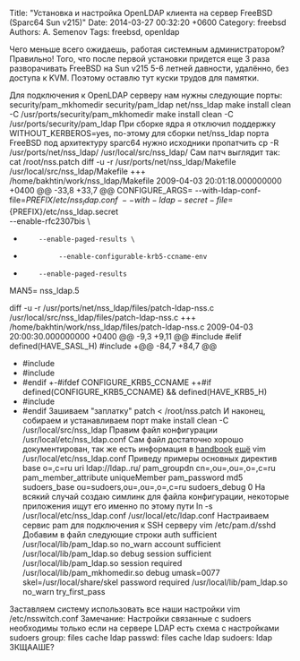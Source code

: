 Title: "Установка и настройка OpenLDAP клиента на сервер FreeBSD (Sparc64 Sun v215)"
Date: 2014-03-27 00:32:20 +0600
Category: freebsd
Authors: A. Semenov
Tags: freebsd, openldap

Чего меньше всего ожидаешь, работая системным администратором? Правильно! Того, что после первой установки придется еще 3 раза разворачивать FreeBSD на Sun v215 5-6 летней давности, удалённо, без доступа к KVM. Поэтому оставлю тут куски трудов для памятки. 

<!--more-->

Для подключения к OpenLDAP серверу нам нужны следующие порты: security/pam_mkhomedir security/pam_ldap net/nss_ldap
make install clean -C /usr/ports/security/pam_mkhomedir
make install clean -C /usr/ports/security/pam_ldap
При сборке ядра я отключил поддержку WITHOUT_KERBEROS=yes, по-этому 
для сборки net/nss_ldap порта FreeBSD под архитектуру sparc64 нужно исходники пропатчить
cp -R /usr/ports/net/nss_ldap/ /usr/local/src/nss_ldap/
Сам патч выглядит так:
cat /root/nss.patch
diff -u -r /usr/ports/net/nss_ldap/Makefile /usr/local/src/nss_ldap/Makefile
+++ /home/bakhtin/work/nss_ldap/Makefile    2009-04-03 20:01:18.000000000 +0400
@@ -33,8 +33,7 @@
 CONFIGURE_ARGS=  --with-ldap-conf-file=${PREFIX}/etc/nss_ldap.conf \
            --with-ldap-secret-file=${PREFIX}/etc/nss_ldap.secret \
                --enable-rfc2307bis \
-         --enable-paged-results \
-              --enable-configurable-krb5-ccname-env
+         --enable-paged-results 
 
 MAN5=        nss_ldap.5
 
diff -u -r /usr/ports/net/nss_ldap/files/patch-ldap-nss.c  /usr/local/src/nss_ldap/files/patch-ldap-nss.c
+++ /home/bakhtin/work/nss_ldap/files/patch-ldap-nss.c      2009-04-03 20:00:30.000000000 +0400
@@ -9,3 +9,11 @@
  #include 
  #elif defined(HAVE_SASL_H)
  #include 
+@@ -84,7 +84,7 @@
+ #include 
+ #include 
+ #endif
+-#ifdef CONFIGURE_KRB5_CCNAME
++#if defined(CONFIGURE_KRB5_CCNAME) && defined(HAVE_KRB5_H)
+ #include 
+ #endif
Зашиваем "заплатку"
patch < /root/nss.patch
И наконец, собираем и устанавливаем порт
make install clean -C /usr/local/src/nss_ldap
Правим файл конфигурации /usr/local/etc/nss_ldap.conf
Сам файл достаточно хорошо документирован, так же есть информация в [handbook][l01] [ещё][l02]
vim /usr/local/etc/nss_ldap.conf
Приведу примеры основных директив
base o=,c=ru
uri ldap://ldap..ru/
pam_groupdn cn=,ou=,ou=,o=,c=ru
pam_member_attribute uniqueMember
pam_password md5
sudoers_base ou=sudoers,ou=,ou=,o=,c=ru
sudoers_debug 0
На всякий случай создаю симлинк для файла конфигурации, некоторые приложения ищут его именно по этому пути
ln -s /usr/local/etc/nss_ldap.conf /usr/local/etc/ldap.conf
Настраиваем сервис pam для подключения  к SSH серверу
vim /etc/pam.d/sshd
Добавим в файл следующие строки
auth        sufficient  /usr/local/lib/pam_ldap.so no_warn
account     sufficient  /usr/local/lib/pam_ldap.so debug
session     sufficient  /usr/local/lib/pam_ldap.so
session     required    /usr/local/lib/pam_mkhomedir.so  debug umask=0077 skel=/usr/local/share/skel
password    required    /usr/local/lib/pam_ldap.so  no_warn try_first_pass

Заставляем систему использовать все наши настройки
vim /etc/nsswitch.conf
Замечание: Настройки связанные с sudoers необходимы только если на сервере LDAP есть схема с настройками sudoers
group: files cache ldap
passwd: files cache ldap
sudoers: ldap
ЗКЩААШЕ?

[l01]: http://www.freebsd.org/doc/en/articles/ldap-auth/client.html
[l02]: http://www.freebsd.org/doc/ru/books/handbook/

